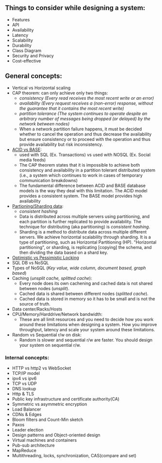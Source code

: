 ## Things to consider while designing a system:
- Features
- API
- Availability
- Latency
- Scalability
- Durability
- Class Diagram
- Security and Privacy
- Cost-effective

## General concepts:
- Vertical vs Horizontal scaling
- CAP theorem: can only achieve only two things:
     - *consistency (Every read receives the most recent write or an error)*
     - *availablity (Every request receives a (non-error) response, without the guarantee that it contains the most recent write)*
     - *partition tolerance (The system continues to operate despite an arbitrary number of messages being dropped (or delayed) by the network between nodes)*
     - When a network partition failure happens, it must be decided whether to cancel the operation and thus decrease the availability but ensure consistency or to proceed with the operation and thus provide availability but risk inconsistency.
- [ACID vs BASE](https://phoenixnap.com/kb/acid-vs-base):
    - used with SQL (Ex. Transactions) vs used with NOSQL (Ex. Social media feeds)
    - The CAP theorem states that it is impossible to achieve both consistency and availability in a partition tolerant distributed system (i.e., a system which continues to work in cases of temporary communication breakdowns)
    - The fundamental difference between ACID and BASE database models is the way they deal with this limitation. The ACID model provides a consistent system. The BASE model provides high availability
- [Partioning/Sharding data](https://www.quora.com/Whats-the-difference-between-sharding-DB-tables-and-partitioning-them): 
    - *consistent hashing*
    - Data is distributed across multiple servers using partitioning, and each partition is further replicated to provide availability. The technique for distributing (aka partitioning) is *consistent hashing*.
    - Sharding is a method to distribute data across multiple different servers. We achieve horizontal scalability through sharding. It is a type of partitioning, such as Horizontal Partitioning (HP). "Horizontal partitioning", or sharding, is replicating [copying] the schema, and then dividing the data based on a shard key.
- [Optimistic vs Pessimistic Locking](https://stackoverflow.com/questions/129329/optimistic-vs-pessimistic-locking)
- SQL DB vs NoSQL 
- Types of NoSQL (*Key value, wide column, document based, graph based*)
- Caching (*unsplit cache, splitted cache*):
    - Every node does its own cachening and cached data is not shared between nodes (*unsplit*).
    - Cached data is shared between different nodes (*splitted cache*).
    - Cached data is stored in memory so it has to be small and is not the source of truth.
- Data center/Racks/Hosts
- CPU/Memory/Harddrive/Network bandwidth: 
    - These are all limit resources and you need to decide how you work around these limitations when designing a system. How you improve throughput, latency and scale your system around these limitations.
- Random vs Sequential r/w on disk:
    - Random is slower and sequential r/w are faster. You should design your system on sequential r/w.

### Internal concepts:
- HTTP vs http2 vs WebSocket
- TCP/IP model
- ipv4 vs ipv6
- TCP vs UDP
- DNS lookup
- Http & TLS
- Public key infrastructure and certificate authority(CA)
- Symmetric vs asymmetric encryption
- Load Balancer
- CDNs & Edges
- Bloom filters and Count-Min sketch
- Paxos 
- Leader election
- Design patterns and Object-oriented design
- Virtual machines and containers
- Pub-sub architecture 
- MapReduce
- Multithreading, locks, synchronization, CAS(compare and set)